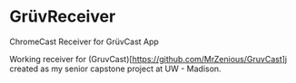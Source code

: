 # GrüvReceiver
ChromeCast Receiver for GrüvCast App

Working receiver for (GruvCast)[https://github.com/MrZenious/GruvCast]j created as my senior
capstone project at UW - Madison.

